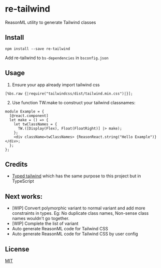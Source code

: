 # re-tailwind
ReasonML utility to generate Tailwind classes

## Install

```
npm install --save re-tailwind
```

Add re-tailwind to `bs-dependencies` in `bsconfig.json`

## Usage

1. Ensure your app already import tailwind css

```
[%bs.raw {|require("tailwindcss/dist/tailwind.min.css")|}];
```

2. Use function TW.make to construct your tailwind classnames:

```
module Example = {
  [@react.component]
  let make = () => {
    let twClassNames = {
      TW.([Display(Flex), Float(FloatRight)] |> make);
    };
    <div className=twClassNames> {ReasonReact.string("Hello Example")} </div>;
  };
};
```

## Credits
- [Typed tailwind](https://github.com/dvkndn/typed-tailwind) which has the same purpose to this project but in TypeScript

## Next works:
- [WIP] Convert polymorphic variant to normal variant and add more constraints in types. Eg: No duplicate class names, Non-sense class names wouldn't go together.
- [WIP] Complete the list of variant
- Auto generate ReasonML code for Tailwind CSS
- Auto generate ReasonML code for Tailwind CSS by user config

## License
[MIT](https://choosealicense.com/licenses/mit)

